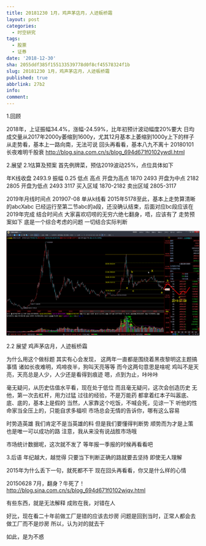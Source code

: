 ```yaml
---
title: 20181230 1月，鸡声茅店月，人迹板桥霜
layout: post
categories:
  - 时空研究
tags:
  - 股票
  - 证券
date: '2018-12-30'
sha: 2055ddf385f155133539778d0f8cf45578324f1b
slug: 20181230 1月，鸡声茅店月，人迹板桥霜
published: true
abbrlink: 27b2
info:
comment:
---
```


1.回顾

2018年，上证振幅34.4%，涨幅-24.59%，比年初预计波动幅度20%要大
日均成交量从2017年2000y萎缩到1600y，尤其12月基本上萎缩到1000y上下的样子
从走势看，基本上一路向南，无法可说
回头再看看，基本八九不离十
20180101 长夜难明千股衰
http://blog.sina.com.cn/s/blog_694d671f0102ywdl.html

2.展望
2.1估算及预案
首先例牌菜，预估2019波动25%，点位具体如下

年K线收盘 	2493.9
振幅 	0.25
	低点 	高点
开盘为高点 	1870  	2493 
开盘为中点 	2182  	2805 
开盘为低点 	2493  	3117 
买入区域 	1870-2182
卖出区域 	2805-3117

2019年月线时间点 201907-08
单从k线看
2015年5178至此，基本上走势算清晰的abcXabc
已经运行至第二节abc的a段，还没确认结束，后面对应bc段应该在2019年完成
结合时间点
大家喜欢叨唠的无穷六绝七翻身，唔，应该有了
走势预案如下
底是一个综合考虑的问题
一切结合实际判断

![20181230-0](/images/20181230-0.gif)

2.2 展望
鸡声茅店月，人迹板桥霜

为什么用这个做标题
其实有心会发现，
这两年一直都是围绕着黑夜黎明这主题搞事情
诸如长夜难明，鸡啼夜半，狗叫天亮等等
而今这两句意思是啥呢
鸡叫不是天亮，天亮总是人少，人少还是看得到痕迹
嗯，点到为止，咔咔咔

毫无疑问，从历史估值水平看，现在处于低位
而且毫无疑问，这次会创造历史
无他，第一次去杠杆，用力过猛
过往的经验，不是万能药
都拿着红本子叫嚣底、底、底的，基本上是假的
当然，人家靠这个吃饭，不喊会死，见谅一下
听他的性命家当全压上的，只能自求多福呗
市场总会无情的告诉你，哪有这么容易

时势造英雄
我们肯定不是当英雄的料
但是我们要懂得判断势
顺势而为才是上策
也是唯一可以成功的路
注意，我从来没有说战胜市场哦

市场统计数据呢，这次就不发了
等年报一季报的时候再看看吧

3.后语
年纪越大，越觉得
只要当下判断正确的路就要去坚持
即使无人理解

2015年为什么丢下一句，就死都不干
现在回头再看看，你又是什么样的心情

20150628 7月，翻身？牛死了！
http://blog.sina.com.cn/s/blog_694d671f0102wjqv.html

有些东西，就是无法解释
成败在我，对错在人

好比，现在看二十年前做工厂是错的应该去炒房
问题是回到当时，正常人都会去做工厂而不是炒房
所以，认为对的就去干

如此，是为不惑
